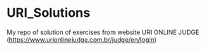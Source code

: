 # URI_Solutions


My repo of solution of exercises from website URI ONLINE JUDGE (https://www.urionlinejudge.com.br/judge/en/login) 

